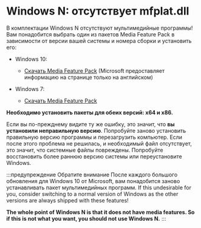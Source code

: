 # Windows N: отсутствует mfplat.dll

В комплектации Windows N отсутствуют мультимедийные программы! Вам понадобится выбрать один из пакетов Media Feature Pack в зависимости от версии вашей системы и номера сборки и установить его:

* Windows 10:
  * [Скачать Media Feature Pack](https://www.microsoft.com/en-us/software-download/mediafeaturepack) (Microsoft предоставляет информацию на странице только на английском)

* Windows 7:
  * [Скачать Media Feature Pack](https://www.microsoft.com/download/details.aspx?id=16546)

**Необходимо установить пакеты для обеих версий: x64 и x86.**

Если вы по-прежднему видите ту же ошибку, это значит, что **вы установили неправильную версию**. Попробуйте заново установить правильную версию программы и перезагрузить компьютер. Если после этого проблема не решилась, и необходимый файл отсутствует, это значит, что системные файлы повреждены. Попробуйте восстановить более раннюю версию системы или переустановите Windows.

:::предупреждение Обратите внимание После каждого большого обновления для Windows 10 от Microsoft, вам понадобится заново устанавливать пакет мультимедийных программ. If this undesirable for you, consider switching to a normal version of Windows as the other versions are always shipped with these features!

**The whole point of Windows N is that it does not have media features. So if this is not what you want, you should not use Windows N.** :::